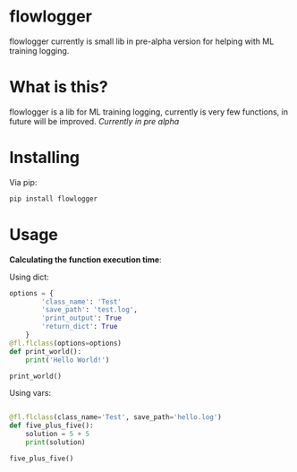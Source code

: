 # flowlogger
flowlogger currently is small lib in pre-alpha version for helping with ML training logging.
# What is this?

flowlogger is a lib for ML training logging, currently is very few functions, in future will be improved.
*Currently in pre alpha*
# Installing
Via pip:
```python
pip install flowlogger
```
# Usage
**Calculating the function execution time**:

Using dict:
```python
options = {
        'class_name': 'Test'
        'save_path': 'test.log',
        'print_output': True
        'return_dict': True
    }
@fl.flclass(options=options)
def print_world():
    print('Hello World!')

print_world()
```
Using vars:
```python

@fl.flclass(class_name='Test', save_path='hello.log')
def five_plus_five():
    solution = 5 + 5
    print(solution)

five_plus_five()
```
